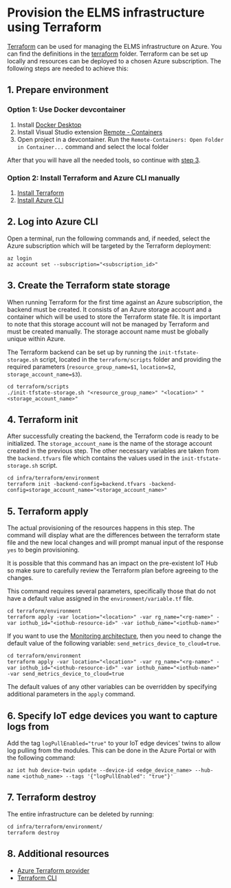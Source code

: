 # Provision the ELMS infrastructure using Terraform

[Terraform](https://www.terraform.io/) can be used for managing the ELMS infrastructure on Azure. You can find the definitions in the [terraform](../terraform) folder.
Terraform can be set up locally and resources can be deployed to a chosen Azure subscription.
The following steps are needed to achieve this:

## 1. Prepare environment

### Option 1: Use Docker devcontainer

1. Install [Docker Desktop](https://docs.docker.com/desktop/)
2. Install Visual Studio extension [Remote - Containers](https://marketplace.visualstudio.com/items?itemName=ms-vscode-remote.remote-containers)
3. Open project in a devcontainer. Run the `Remote-Containers: Open Folder in Container...` command and select the local folder

After that you will have all the needed tools, so continue with [step 3](#3-create-the-terraform-state-storage).

### Option 2: Install Terraform and Azure CLI manually

1. [Install Terraform](https://learn.hashicorp.com/tutorials/terraform/install-cli)
2. [Install Azure CLI](https://docs.microsoft.com/en-us/cli/azure/install-azure-cli)

## 2. Log into Azure CLI

Open a terminal, run the following commands and, if needed, select the Azure subscription which will be targeted by the Terraform deployment:

```shell
az login
az account set --subscription="<subscription_id>"
```

## 3. Create the Terraform state storage

When running Terraform for the first time against an Azure subscription, the backend must be created. It consists of an Azure storage account and a container which will be used to store the Terraform state file. It is important to note that this storage account will not be managed by Terraform and must be created manually. The storage account name must be globally unique within Azure.

The Terraform backend can be set up by running the `init-tfstate-storage.sh` script, located in the `terraform/scripts` folder and providing the required parameters (`resource_group_name=$1`, `location=$2`, `storage_account_name=$3`).

```shell
cd terraform/scripts
./init-tfstate-storage.sh "<resource_group_name>" "<location>" "<storage_account_name>"
```

## 4. Terraform init

After successfully creating the backend, the Terraform code is ready to be initialized. The `storage_account_name` is the name of the storage account created in the previous step. The other necessary variables are taken from the `backend.tfvars` file which contains the values used in the `init-tfstate-storage.sh` script.

 ```shell
cd infra/terraform/environment
terraform init -backend-config=backend.tfvars -backend-config=storage_account_name="<storage_account_name>"
```

## 5. Terraform apply

The actual provisioning of the resources happens in this step. The command will display what are the differences between the terraform state file and the new local changes and will prompt manual input of the response `yes` to begin provisioning.

It is possible that this command has an impact on the pre-existent IoT Hub so make sure to carefully review the Terraform plan before agreeing to the changes.

This command requires several parameters, specifically those that do not have a default value assigned in the `environment/variable.tf` file.

```shell
cd terraform/environment
terraform apply -var location="<location>" -var rg_name="<rg-name>" -var iothub_id="<iothub-resource-id>" -var iothub_name="<iothub-name>"
```

If you want to use the [Monitoring architecture](../README.md#monitoring-architecture-reference), then you need to change the default value of the following variable: `send_metrics_device_to_cloud=true`.

```shell
cd terraform/environment
terraform apply -var location="<location>" -var rg_name="<rg-name>" -var iothub_id="<iothub-resource-id>" -var iothub_name="<iothub-name>" -var send_metrics_device_to_cloud=true
```

The default values of any other variables can be overridden by specifying additional parameters in the `apply` command.

## 6. Specify IoT edge devices you want to capture logs from

Add the tag `logPullEnabled="true"` to your IoT edge devices' twins to allow log pulling from the modules. This can be done in the Azure Portal or with the following command:

```shell
az iot hub device-twin update --device-id <edge_device_name> --hub-name <iothub_name> --tags '{"logPullEnabled": "true"}'
```

## 7. Terraform destroy

The entire infrastructure can be deleted by running:

```shell
cd infra/terraform/environment/
terraform destroy
```

## 8. Additional resources

- [Azure Terraform provider](https://registry.terraform.io/providers/hashicorp/azurerm/latest/docs)
- [Terraform CLI](https://www.terraform.io/docs/cli/commands/index.html)
